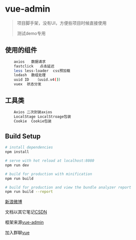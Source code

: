 # vue-admin
> 项目脚手架，没有UI，方便些项目时候直接使用
>
> 测试demo专用
>
## 使用的组件
``` bash
    axios   数据请求
    fastclick   点击延迟
    less less-loader  css预加载
    lodash  数组处理
    uuid ID   （uuid.v4()）
    vuex  状态分发
```
## 工具类
``` bash
    Axios 二次封装axios
    LocalStage LocalStroage包装
    Cookie  Cookie包装
```
## Build Setup

``` bash
# install dependencies
npm install

# serve with hot reload at localhost:8080
npm run dev

# build for production with minification
npm run build

# build for production and view the bundle analyzer report
npm run build --report
```

[新浪微博](http://weibo.com/818qizai898) 

文档以其它笔记[CSDN](https://blog.csdn.net/u013216976)

框架来源[vue-admin](https://github.com/Apache-Ra/vue-admin.git)

加入群聊[vue](https://jq.qq.com/?_wv=1027&k=5Yz7hvq)
